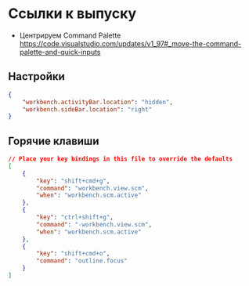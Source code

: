 # Ссылки к выпуску

- Центрируем Command Palette https://code.visualstudio.com/updates/v1_97#_move-the-command-palette-and-quick-inputs

## Настройки

```json
{
    "workbench.activityBar.location": "hidden",
    "workbench.sideBar.location": "right"
}
```

## Горячие клавиши

```json
// Place your key bindings in this file to override the defaults
[
    {
        "key": "shift+cmd+g",
        "command": "workbench.view.scm",
        "when": "workbench.scm.active"
    },
    {
        "key": "ctrl+shift+g",
        "command": "-workbench.view.scm",
        "when": "workbench.scm.active"
    },
    {
        "key": "shift+cmd+o",
        "command": "outline.focus"
    }
]
```
